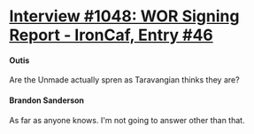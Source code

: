 # [Interview #1048: WOR Signing Report - IronCaf, Entry #46](https://www.theoryland.com/intvmain.php?i=1048#46)

#### Outis

Are the Unmade actually spren as Taravangian thinks they are?

#### Brandon Sanderson

As far as anyone knows. I'm not going to answer other than that.

